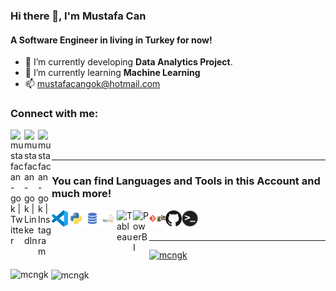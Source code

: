 ### Hi there 👋, I'm Mustafa Can
#### A Software Engineer in living in Turkey for now!

- 🔭  I’m currently developing **Data Analytics Project**.
- 🌱  I’m currently learning **Machine Learning**
- 📫  mustafacangok@hotmail.com
 

### Connect with me:
[<img align="left" alt="mustafacan-gok | Twitter" width="22px" src="https://cdn.jsdelivr.net/npm/simple-icons@v3/icons/twitter.svg" />](https://twitter.com/mustafacangk)
[<img align="left" alt="mustafacan-gok | LinkedIn" width="22px" src="https://cdn.jsdelivr.net/npm/simple-icons@v3/icons/linkedin.svg" />](https://www.linkedin.com/in/mustafacangok/)
[<img align="left" alt="mustafacan-gok | Instagram" width="22px" src="https://cdn.jsdelivr.net/npm/simple-icons@v3/icons/instagram.svg" />](https://www.instagram.com/mustafacangk/)
<br />
<br />

---
### You can find Languages and Tools in this Account and much more!

<img align="left" alt="Visual Studio Code" width="26px" src="https://raw.githubusercontent.com/github/explore/80688e429a7d4ef2fca1e82350fe8e3517d3494d/topics/visual-studio-code/visual-studio-code.png" />
<img align="left" alt="Python" width="26px" src="https://raw.githubusercontent.com/github/explore/80688e429a7d4ef2fca1e82350fe8e3517d3494d/topics/python/python.png" />
<img align="left" alt="SQL" width="26px" src="https://raw.githubusercontent.com/github/explore/80688e429a7d4ef2fca1e82350fe8e3517d3494d/topics/sql/sql.png" />
<img align="left" alt="MySQL" width="26px" src="https://raw.githubusercontent.com/github/explore/80688e429a7d4ef2fca1e82350fe8e3517d3494d/topics/mysql/mysql.png" />
<img align="left" alt="Tableau" width="26px" src="https://raw.githubusercontent.com/github/explore/80688e429a7d4ef2fca1e82350fe8e3517d3494d/topics/tableau/tableau.png" />
<img align="left" alt="PowerBI" width="26px" src="https://raw.githubusercontent.com/github/explore/80688e429a7d4ef2fca1e82350fe8e3517d3494d/topics/powerbi/powerbi.png" />
<img align="left" alt="Git" width="26px" src="https://raw.githubusercontent.com/github/explore/80688e429a7d4ef2fca1e82350fe8e3517d3494d/topics/git/git.png" />
<img align="left" alt="GitHub" width="26px" src="https://raw.githubusercontent.com/github/explore/78df643247d429f6cc873026c0622819ad797942/topics/github/github.png" />
<img align="left" alt="Terminal" width="26px" src="https://raw.githubusercontent.com/github/explore/80688e429a7d4ef2fca1e82350fe8e3517d3494d/topics/terminal/terminal.png" />
<br />
<br />

---
<p style="width:100%"><a href="https://github.com/ryo-ma/github-profile-trophy"><img src="https://github-profile-trophy.vercel.app/?username=mcngk" alt="mcngk" /></a></p>
<p><img align="left" src="https://github-readme-stats.vercel.app/api/top-langs?username=gkandemi&show_icons=true&locale=en&layout=compact" alt="mcngk" /></p>
<p>&nbsp;<img align="center" src="https://github-readme-stats.vercel.app/api?username=mcngk&show_icons=true&locale=en" alt="mcngk" width="50%" /></p><br />
<br />
	
